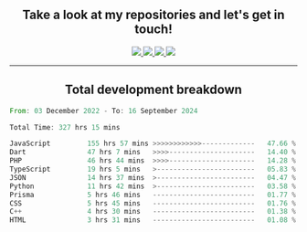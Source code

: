<h2 align="center">
  Take a look at my repositories and let's get in touch!
</h2>
<p align="center">
  <a href="https://www.instagram.com/rayhanarkan?igsh=MXM3dHhmMTZ3ZWVsaA==">
    <img src="https://img.icons8.com/material-outlined/30/689d6a/instagram.png"/>
  </a>
  <a href="https://www.linkedin.com/in/rayhanarkan/">
    <img src="https://img.icons8.com/material-outlined/30/689d6a/linkedin.png"/>
  </a>
  <a href="">
    <img src="https://img.icons8.com/material-outlined/30/689d6a/geography.png"/>
  </a>
  <a href="mailto:rayhanarkan30@gmail.com">
    <img src="https://img.icons8.com/material-outlined/30/689d6a/email.png"/>
  </a>
</p>

---

<h2 align="center">Total development breakdown</h2>

<p align="center">
<!--START_SECTION:waka-->

```rust
From: 03 December 2022 - To: 16 September 2024

Total Time: 327 hrs 15 mins

JavaScript         155 hrs 57 mins >>>>>>>>>>>>-------------   47.66 %
Dart               47 hrs 7 mins   >>>>---------------------   14.40 %
PHP                46 hrs 44 mins  >>>>---------------------   14.28 %
TypeScript         19 hrs 5 mins   >------------------------   05.83 %
JSON               14 hrs 37 mins  >------------------------   04.47 %
Python             11 hrs 42 mins  >------------------------   03.58 %
Prisma             5 hrs 46 mins   -------------------------   01.77 %
CSS                5 hrs 45 mins   -------------------------   01.76 %
C++                4 hrs 30 mins   -------------------------   01.38 %
HTML               3 hrs 31 mins   -------------------------   01.08 %
```

<!--END_SECTION:waka-->
</p>
